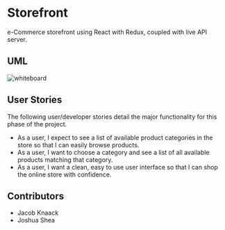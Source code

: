 # Storefront

e-Commerce storefront using React with Redux, coupled with live API server.

## UML

![whiteboard](./Screenshot%202023-11-06%20at%2012.06.22 PM.png)

## User Stories

The following user/developer stories detail the major functionality for this phase of the project.

- As a user, I expect to see a list of available product categories in the store so that I can easily browse products.
- As a user, I want to choose a category and see a list of all available products matching that category.
- As a user, I want a clean, easy to use user interface so that I can shop the online store with confidence.

## Contributors

- Jacob Knaack
- Joshua Shea
